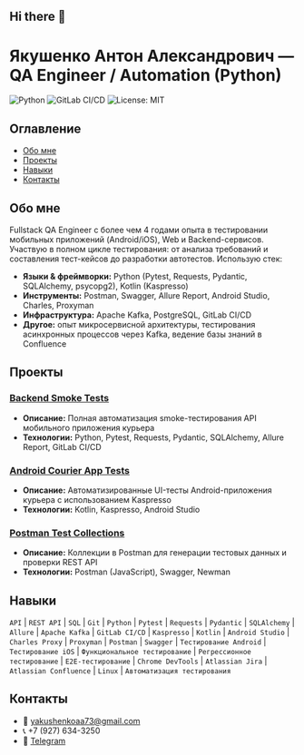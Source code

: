 ## Hi there 👋

# Якушенко Антон Александрович — QA Engineer / Automation (Python)

![Python](https://img.shields.io/badge/python-3.8%2B-blue)
![GitLab CI/CD](https://img.shields.io/badge/GitLab%20CI%2FCD-passing-brightgreen)
![License: MIT](https://img.shields.io/badge/License-MIT-yellow.svg)

## Оглавление
- [Обо мне](#обо-мне)
- [Проекты](#проекты)
- [Навыки](#навыки)
- [Контакты](#контакты)

## Обо мне
Fullstack QA Engineer с более чем 4 годами опыта в тестировании мобильных приложений (Android/iOS), Web и Backend-сервисов. Участвую в полном цикле тестирования: от анализа требований и составления тест-кейсов до разработки автотестов. Использую стек:

- **Языки & фреймворки:** Python (Pytest, Requests, Pydantic, SQLAlchemy, psycopg2), Kotlin (Kaspresso)
- **Инструменты:** Postman, Swagger, Allure Report, Android Studio, Charles, Proxyman
- **Инфраструктура:** Apache Kafka, PostgreSQL, GitLab CI/CD
- **Другое:** опыт микросервисной архитектуры, тестирования асинхронных процессов через Kafka, ведение базы знаний в Confluence

## Проекты

### [Backend Smoke Tests](https://github.com/YakushenkoAA/backend-smoke-tests)
- **Описание:** Полная автоматизация smoke-тестирования API мобильного приложения курьера  
- **Технологии:** Python, Pytest, Requests, Pydantic, SQLAlchemy, Allure Report, GitLab CI/CD

### [Android Courier App Tests](https://github.com/YakushenkoAA/android-courier-tests)
- **Описание:** Автоматизированные UI-тесты Android-приложения курьера с использованием Kaspresso  
- **Технологии:** Kotlin, Kaspresso, Android Studio

### [Postman Test Collections](https://github.com/YakushenkoAA/postman-test-collections)
- **Описание:** Коллекции в Postman для генерации тестовых данных и проверки REST API  
- **Технологии:** Postman (JavaScript), Swagger, Newman

## Навыки
`API` | `REST API` | `SQL` | `Git` | `Python` | `Pytest` | `Requests` | `Pydantic` | `SQLAlchemy` | `Allure` | `Apache Kafka` | `GitLab CI/CD` | `Kaspresso` | `Kotlin` | `Android Studio` | `Charles Proxy` | `Proxyman` | `Postman` | `Swagger` | `Тестирование Android` | `Тестирование iOS` | `Функциональное тестирование` | `Регрессионное тестирование` | `E2E-тестирование` | `Chrome DevTools` | `Atlassian Jira` | `Atlassian Confluence` | `Linux` | `Автоматизация тестирования`

## Контакты
- 📧 [yakushenkoaa73@gmail.com](mailto:yakushenkoaa73@gmail.com)  
- 📞 +7 (927) 634-3250  
- 💬 [Telegram](https://t.me/AYakushenko)
